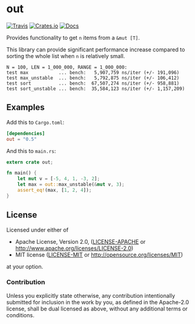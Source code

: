 # out
[![Travis](https://travis-ci.org/evenorog/out.svg?branch=master)](https://travis-ci.org/evenorog/out)
[![Crates.io](https://img.shields.io/crates/v/out.svg)](https://crates.io/crates/out)
[![Docs](https://docs.rs/out/badge.svg)](https://docs.rs/out)

Provides functionality to get `n` items from a `&mut [T]`.

This library can provide significant performance increase compared to sorting the whole list
when `n` is relatively small.

```
N = 100, LEN = 1_000_000, RANGE = 1_000_000:
test max           ... bench:   5,907,759 ns/iter (+/- 191,096)
test max_unstable  ... bench:   5,792,875 ns/iter (+/- 106,412)
test sort          ... bench:  67,507,274 ns/iter (+/- 958,881)
test sort_unstable ... bench:  35,584,123 ns/iter (+/- 1,157,209)
```

## Examples

Add this to `Cargo.toml`:

```toml
[dependencies]
out = "0.5"
```

And this to `main.rs`:

```rust
extern crate out;

fn main() {
    let mut v = [-5, 4, 1, -3, 2];
    let max = out::max_unstable(&mut v, 3);
    assert_eq!(max, [1, 2, 4]);
}
```

## License

Licensed under either of

 * Apache License, Version 2.0, ([LICENSE-APACHE](LICENSE-APACHE) or http://www.apache.org/licenses/LICENSE-2.0)
 * MIT license ([LICENSE-MIT](LICENSE-MIT) or http://opensource.org/licenses/MIT)

at your option.

### Contribution

Unless you explicitly state otherwise, any contribution intentionally submitted
for inclusion in the work by you, as defined in the Apache-2.0 license, shall be dual licensed as above, without any
additional terms or conditions.

